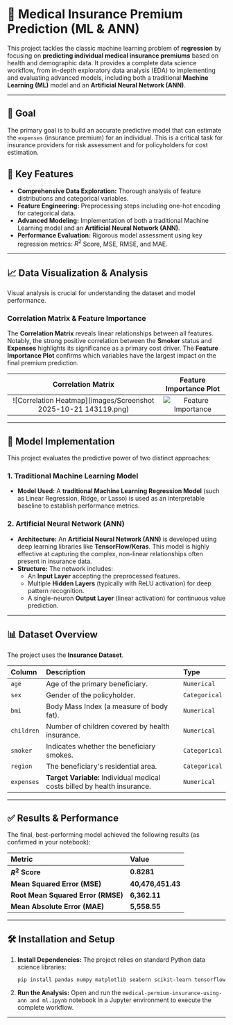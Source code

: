 # 🏥 Medical Insurance Premium Prediction (ML & ANN)

This project tackles the classic machine learning problem of **regression** by focusing on **predicting individual medical insurance premiums** based on health and demographic data. It provides a complete data science workflow, from in-depth exploratory data analysis (EDA) to implementing and evaluating advanced models, including both a traditional **Machine Learning (ML)** model and an **Artificial Neural Network (ANN)**.

---

## 🎯 Goal

The primary goal is to build an accurate predictive model that can estimate the `expenses` (insurance premium) for an individual. This is a critical task for insurance providers for risk assessment and for policyholders for cost estimation.

## 🚀 Key Features

* **Comprehensive Data Exploration:** Thorough analysis of feature distributions and categorical variables.
* **Feature Engineering:** Preprocessing steps including one-hot encoding for categorical data.
* **Advanced Modeling:** Implementation of both a traditional Machine Learning model and an **Artificial Neural Network (ANN)**.
* **Performance Evaluation:** Rigorous model assessment using key regression metrics: $R^2$ Score, MSE, RMSE, and MAE.

---

## 📈 Data Visualization & Analysis

Visual analysis is crucial for understanding the dataset and model performance.

### Correlation Matrix & Feature Importance

The **Correlation Matrix** reveals linear relationships between all features. Notably, the strong positive correlation between the **Smoker** status and **Expenses** highlights its significance as a primary cost driver. The **Feature Importance Plot** confirms which variables have the largest impact on the final premium prediction.

| Correlation Matrix | Feature Importance Plot |
| :---: | :---: |
| ![Correlation Heatmap](images/Screenshot 2025-10-21 143119.png) | ![Feature Importance](image_db2e5d.png) |

---

## 🧠 Model Implementation

This project evaluates the predictive power of two distinct approaches:

### 1. Traditional Machine Learning Model

* **Model Used:** A **traditional Machine Learning Regression Model** (such as Linear Regression, Ridge, or Lasso) is used as an interpretable baseline to establish performance metrics.

### 2. Artificial Neural Network (ANN)

* **Architecture:** An **Artificial Neural Network (ANN)** is developed using deep learning libraries like **TensorFlow/Keras**. This model is highly effective at capturing the complex, non-linear relationships often present in insurance data.
* **Structure:** The network includes:
    * An **Input Layer** accepting the preprocessed features.
    * Multiple **Hidden Layers** (typically with ReLU activation) for deep pattern recognition.
    * A single-neuron **Output Layer** (linear activation) for continuous value prediction.

---

## 📊 Dataset Overview

The project uses the **Insurance Dataset**.

| Column | Description | Type |
| :--- | :--- | :--- |
| `age` | Age of the primary beneficiary. | `Numerical` |
| `sex` | Gender of the policyholder. | `Categorical` |
| `bmi` | Body Mass Index (a measure of body fat). | `Numerical` |
| `children` | Number of children covered by health insurance. | `Numerical` |
| `smoker` | Indicates whether the beneficiary smokes. | `Categorical` |
| `region` | The beneficiary's residential area. | `Categorical` |
| `expenses` | **Target Variable:** Individual medical costs billed by health insurance. | `Numerical` |

---

## ✅ Results & Performance

The final, best-performing model achieved the following results (as confirmed in your notebook):

| Metric | Value |
| :--- | :--- |
| **$R^2$ Score** | **0.8281** |
| **Mean Squared Error (MSE)** | **40,476,451.43** |
| **Root Mean Squared Error (RMSE)** | **6,362.11** |
| **Mean Absolute Error (MAE)** | **5,558.55** |

---

## 🛠️ Installation and Setup


1.  **Install Dependencies:**
    The project relies on standard Python data science libraries:
    ```bash
    pip install pandas numpy matplotlib seaborn scikit-learn tensorflow keras
    ```

2.  **Run the Analysis:**
    Open and run the `medical-permium-insurance-using-ann and ml.ipynb` notebook in a Jupyter environment to execute the complete workflow.

---

